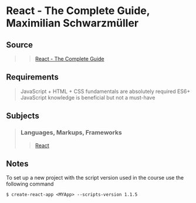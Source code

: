 # React - The Complete Guide, Maximilian Schwarzmüller

## Source
>>[React - The Complete Guide ](https://www.udemy.com/course/react-the-complete-guide-incl-redux)

## Requirements
>JavaScript + HTML + CSS fundamentals are absolutely required
>ES6+ JavaScript knowledge is beneficial but not a must-have

## Subjects
>### Languages, Markups, Frameworks
>>[React](../subjects/react.md)

## Notes

To set up a new project with the script version used in the course use the following command

`$ create-react-app <MYApp> --scripts-version 1.1.5`
